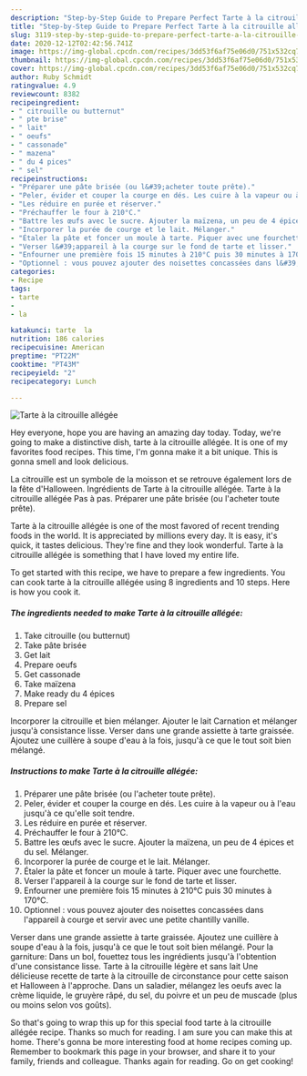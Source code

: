```yaml
---
description: "Step-by-Step Guide to Prepare Perfect Tarte à la citrouille allégée"
title: "Step-by-Step Guide to Prepare Perfect Tarte à la citrouille allégée"
slug: 3119-step-by-step-guide-to-prepare-perfect-tarte-a-la-citrouille-allegee
date: 2020-12-12T02:42:56.741Z
image: https://img-global.cpcdn.com/recipes/3dd53f6af75e06d0/751x532cq70/tarte-a-la-citrouille-allegee-photo-principale-de-la-recette.jpg
thumbnail: https://img-global.cpcdn.com/recipes/3dd53f6af75e06d0/751x532cq70/tarte-a-la-citrouille-allegee-photo-principale-de-la-recette.jpg
cover: https://img-global.cpcdn.com/recipes/3dd53f6af75e06d0/751x532cq70/tarte-a-la-citrouille-allegee-photo-principale-de-la-recette.jpg
author: Ruby Schmidt
ratingvalue: 4.9
reviewcount: 8382
recipeingredient:
- " citrouille ou butternut"
- " pte brise"
- " lait"
- " oeufs"
- " cassonade"
- " mazena"
- " du 4 pices"
- " sel"
recipeinstructions:
- "Préparer une pâte brisée (ou l&#39;acheter toute prête)."
- "Peler, évider et couper la courge en dés. Les cuire à la vapeur ou à l&#39;eau jusqu&#39;à ce qu&#39;elle soit tendre."
- "Les réduire en purée et réserver."
- "Préchauffer le four à 210°C."
- "Battre les œufs avec le sucre. Ajouter la maïzena, un peu de 4 épices et du sel. Mélanger."
- "Incorporer la purée de courge et le lait. Mélanger."
- "Étaler la pâte et foncer un moule à tarte. Piquer avec une fourchette."
- "Verser l&#39;appareil à la courge sur le fond de tarte et lisser."
- "Enfourner une première fois 15 minutes à 210°C puis 30 minutes à 170°C."
- "Optionnel : vous pouvez ajouter des noisettes concassées dans l&#39;appareil à courge et servir avec une petite chantilly vanille."
categories:
- Recipe
tags:
- tarte
- 
- la

katakunci: tarte  la 
nutrition: 186 calories
recipecuisine: American
preptime: "PT22M"
cooktime: "PT43M"
recipeyield: "2"
recipecategory: Lunch

---
```



![Tarte à la citrouille allégée](https://img-global.cpcdn.com/recipes/3dd53f6af75e06d0/751x532cq70/tarte-a-la-citrouille-allegee-photo-principale-de-la-recette.jpg)

Hey everyone, hope you are having an amazing day today. Today, we're going to make a distinctive dish, tarte à la citrouille allégée. It is one of my favorites food recipes. This time, I'm gonna make it a bit unique. This is gonna smell and look delicious.

La citrouille est un symbole de la moisson et se retrouve également lors de la fête d&#39;Halloween. Ingrédients de Tarte à la citrouille allégée. Tarte à la citrouille allégée Pas à pas. Préparer une pâte brisée (ou l&#39;acheter toute prête).

Tarte à la citrouille allégée is one of the most favored of recent trending foods in the world. It is appreciated by millions every day. It is easy, it's quick, it tastes delicious. They're fine and they look wonderful. Tarte à la citrouille allégée is something that I have loved my entire life.


To get started with this recipe, we have to prepare a few ingredients. You can cook tarte à la citrouille allégée using 8 ingredients and 10 steps. Here is how you cook it.

<!--inarticleads1-->

##### The ingredients needed to make Tarte à la citrouille allégée:

1. Take  citrouille (ou butternut)
1. Take  pâte brisée
1. Get  lait
1. Prepare  oeufs
1. Get  cassonade
1. Take  maïzena
1. Make ready  du 4 épices
1. Prepare  sel


Incorporer la citrouille et bien mélanger. Ajouter le lait Carnation et mélanger jusqu&#39;à consistance lisse. Verser dans une grande assiette à tarte graissée. Ajoutez une cuillère à soupe d&#39;eau à la fois, jusqu&#39;à ce que le tout soit bien mélangé. 

<!--inarticleads2-->

##### Instructions to make Tarte à la citrouille allégée:

1. Préparer une pâte brisée (ou l&#39;acheter toute prête).
1. Peler, évider et couper la courge en dés. Les cuire à la vapeur ou à l&#39;eau jusqu&#39;à ce qu&#39;elle soit tendre.
1. Les réduire en purée et réserver.
1. Préchauffer le four à 210°C.
1. Battre les œufs avec le sucre. Ajouter la maïzena, un peu de 4 épices et du sel. Mélanger.
1. Incorporer la purée de courge et le lait. Mélanger.
1. Étaler la pâte et foncer un moule à tarte. Piquer avec une fourchette.
1. Verser l&#39;appareil à la courge sur le fond de tarte et lisser.
1. Enfourner une première fois 15 minutes à 210°C puis 30 minutes à 170°C.
1. Optionnel : vous pouvez ajouter des noisettes concassées dans l&#39;appareil à courge et servir avec une petite chantilly vanille.


Verser dans une grande assiette à tarte graissée. Ajoutez une cuillère à soupe d&#39;eau à la fois, jusqu&#39;à ce que le tout soit bien mélangé. Pour la garniture: Dans un bol, fouettez tous les ingrédients jusqu&#39;à l&#39;obtention d&#39;une consistance lisse. Tarte à la citrouille légère et sans lait Une délicieuse recette de tarte à la citrouille de circonstance pour cette saison et Halloween à l&#39;approche. Dans un saladier, mélangez les oeufs avec la crème liquide, le gruyère râpé, du sel, du poivre et un peu de muscade (plus ou moins selon vos goûts). 

So that's going to wrap this up for this special food tarte à la citrouille allégée recipe. Thanks so much for reading. I am sure you can make this at home. There's gonna be more interesting food at home recipes coming up. Remember to bookmark this page in your browser, and share it to your family, friends and colleague. Thanks again for reading. Go on get cooking!
